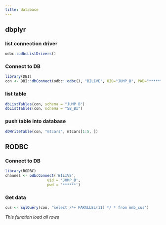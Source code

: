 ```yaml
---
title: database
---
```


## dbplyr
### list connection driver
```r
odbc::odbcListDrivers()
```

### Connect to DB
```r
library(DBI)
con <- DBI::dbConnect(odbc::odbc(), "BILIVE", UID="JUMP_B", PWD="******")
```

### list table
```r
dbListTables(con, schema = "JUMP_B")
dbListTables(con, schema = "SB_BI")
```

### push table into database
```r
dbWriteTable(con, "mtcars", mtcars[1:5, ])
```

## RODBC

### Connect to DB
```r
library(RODBC)
channel <- odbcConnect('BILIVE',
                   uid = 'JUMP_B',
                   pwd = '******')
```

### Get data
```r
cus <- sqlQuery(con, "select /*+ PARALLEL(11) */ * from nnb_cus") 
```
_This function load all rows_
